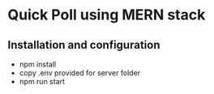 # Quick Poll using MERN stack

## Installation and configuration

- npm install
- copy .env provided for server folder
- npm run start